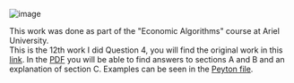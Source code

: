 ![image](https://user-images.githubusercontent.com/57855070/102347040-826a6b00-3fa8-11eb-86b4-4cd80509b9e9.png) 

This work was done as part of the "Economic Algorithms" course at Ariel University. <br />
This is the 12th work I did Question 4, you will find the original work in this [link](https://github.com/erelsgl-at-ariel/algorithms-5781/blob/master/11-trading-cycles/homework.pdf).
In the [PDF](https://github.com/TomLatin/Economic_Algorithms-_Ex12/blob/main/Answers.pdf) you will be able to find answers to sections A and B and an explanation of section C.
Examples can be seen in the [Peyton file](https://github.com/TomLatin/Economic_Algorithms-_Ex12/blob/main/main.py).

